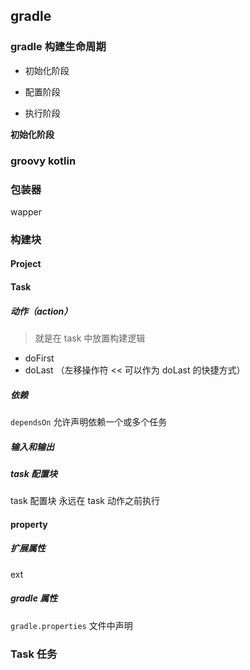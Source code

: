 ## gradle 

### gradle 构建生命周期

* 初始化阶段

* 配置阶段

* 执行阶段

**初始化阶段**

### groovy kotlin

### 包装器

wapper

### 构建块

#### Project

#### Task

##### 动作（action）

> 就是在 task 中放置构建逻辑

* doFirst
* doLast （左移操作符 << 可以作为 doLast 的快捷方式）

##### 依赖

`dependsOn` 允许声明依赖一个或多个任务

##### 输入和输出

##### task 配置块

task 配置块 永远在 task 动作之前执行

#### property

##### 扩展属性

ext

##### gradle 属性

`gradle.properties` 文件中声明

### Task 任务
